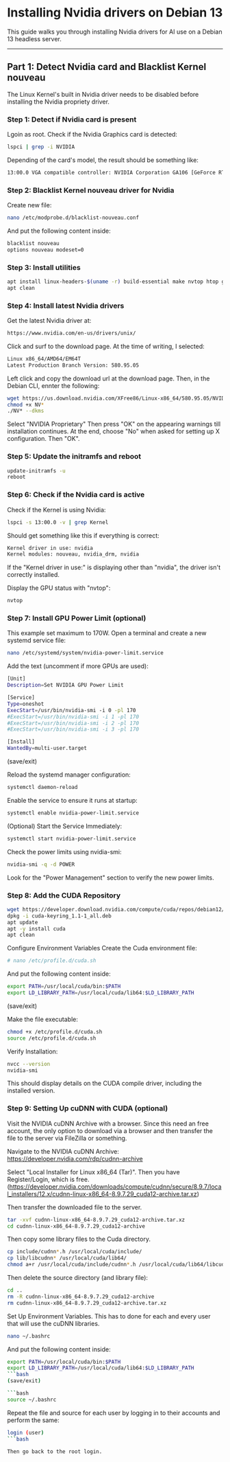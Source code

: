 # Installing Nvidia drivers on Debian 13

This guide walks you through installing Nvidia drivers for AI use on a Debian 13 headless server.

---

## Part 1: Detect Nvidia card and Blacklist Kernel nouveau

The Linux Kernel's built in Nvidia driver needs to be disabled before installing the Nvidia propriety driver.

### Step 1: Detect if Nvidia card is present

Lgoin as root.
Check if the Nvidia Graphics card is detected:

```bash
lspci | grep -i NVIDIA
```

Depending of the card's model, the result should be something like:

```bash
13:00.0 VGA compatible controller: NVIDIA Corporation GA106 [GeForce RTX 3060 Lite Hash Rate] (rev a1)
```

### Step 2: Blacklist Kernel nouveau driver for Nvidia

Create new file:

```bash
nano /etc/modprobe.d/blacklist-nouveau.conf
```

And put the following content inside:

```bash
blacklist nouveau
options nouveau modeset=0
```

### Step 3: Install utilities

```bash
apt install linux-headers-$(uname -r) build-essential make nvtop htop gcc cmake -y
apt clean
```

### Step 4: Install latest Nvidia drivers

Get the latest Nvidia driver at:

```bash
https://www.nvidia.com/en-us/drivers/unix/
```

Click and surf to the download page.
At the time of writing, I selected:

```bash
Linux x86_64/AMD64/EM64T
Latest Production Branch Version: 580.95.05
```

Left click and copy the download url at the download page.
Then, in the Debian CLI, ennter the following:

```bash
wget https://us.download.nvidia.com/XFree86/Linux-x86_64/580.95.05/NVIDIA-Linux-x86_64-580.95.05.run
chmod +x NV*
./NV* --dkms
```

Select "NVIDIA Proprietary"
Then press "OK" on the appearing warnings till installation continues.
At the end, choose "No" when asked for setting up X configuration.
Then "OK".

### Step 5: Update the initramfs and reboot

```bash
update-initramfs -u
reboot
```

### Step 6: Check if the Nvidia card is active

Check if the Kernel is using Nvidia:

```bash
lspci -s 13:00.0 -v | grep Kernel
```

Should get something like this if everything is correct:

```bash
Kernel driver in use: nvidia
Kernel modules: nouveau, nvidia_drm, nvidia
```

If the "Kernel driver in use:" is displaying other than "nvidia", the driver isn't correctly installed.

Display the GPU status with "nvtop":

```bash
nvtop
```

### Step 7: Install GPU Power Limit (optional)

This example set maximum to 170W.
Open a terminal and create a new systemd service file:

```bash
nano /etc/systemd/system/nvidia-power-limit.service
```

Add the text (uncomment if more GPUs are used):

```bash
[Unit]
Description=Set NVIDIA GPU Power Limit

[Service]
Type=oneshot
ExecStart=/usr/bin/nvidia-smi -i 0 -pl 170
#ExecStart=/usr/bin/nvidia-smi -i 1 -pl 170
#ExecStart=/usr/bin/nvidia-smi -i 2 -pl 170
#ExecStart=/usr/bin/nvidia-smi -i 3 -pl 170

[Install]
WantedBy=multi-user.target
```
(save/exit)

Reload the systemd manager configuration:

```bash
systemctl daemon-reload
```

Enable the service to ensure it runs at startup:

```bash
systemctl enable nvidia-power-limit.service
```

(Optional) Start the Service Immediately:

```bash
systemctl start nvidia-power-limit.service
```

Check the power limits using nvidia-smi:

```bash
nvidia-smi -q -d POWER
```

Look for the "Power Management" section to verify the new power limits.

### Step 8: Add the CUDA Repository

```bash
wget https://developer.download.nvidia.com/compute/cuda/repos/debian12/x86_64/cuda-keyring_1.1-1_all.deb
dpkg -i cuda-keyring_1.1-1_all.deb
apt update
apt -y install cuda
apt clean
```

Configure Environment Variables
Create the Cuda environment file:

```bash
# nano /etc/profile.d/cuda.sh
```

And put the following content inside:

```bash
export PATH=/usr/local/cuda/bin:$PATH
export LD_LIBRARY_PATH=/usr/local/cuda/lib64:$LD_LIBRARY_PATH
```
(save/exit)

Make the file executable:

```bash
chmod +x /etc/profile.d/cuda.sh
source /etc/profile.d/cuda.sh
```

Verify Installation:

```bash
nvcc --version
nvidia-smi
```

This should display details on the CUDA compile driver, including the installed version.

### Step 9: Setting Up cuDNN with CUDA (optional)

Visit the NVIDIA cuDNN Archive with a browser.
Since this need an free account, the only option to download via a browser and then transfer the file to the server via FileZilla or something.

Navigate to the NVIDIA cuDNN Archive:
https://developer.nvidia.com/rdp/cudnn-archive

Select "Local Installer for Linux x86_64 (Tar)". Then you have Register/Login, which is free.
(https://developer.nvidia.com/downloads/compute/cudnn/secure/8.9.7/local_installers/12.x/cudnn-linux-x86_64-8.9.7.29_cuda12-archive.tar.xz)

Then transfer the downloaded file to the server.

```bash
tar -xvf cudnn-linux-x86_64-8.9.7.29_cuda12-archive.tar.xz
cd cudnn-linux-x86_64-8.9.7.29_cuda12-archive
```
Then copy some library files to the Cuda directory.

```bash
cp include/cudnn*.h /usr/local/cuda/include/
cp lib/libcudnn* /usr/local/cuda/lib64/
chmod a+r /usr/local/cuda/include/cudnn*.h /usr/local/cuda/lib64/libcudnn*
```

Then delete the source directory (and library file):

```bash
cd ..
rm -R cudnn-linux-x86_64-8.9.7.29_cuda12-archive
rm cudnn-linux-x86_64-8.9.7.29_cuda12-archive.tar.xz
```

Set Up Environment Variables.
This has to done for each and every user that will use the cuDNN libraries.

```bash
nano ~/.bashrc
```

And put the following content inside:

```bash
export PATH=/usr/local/cuda/bin:$PATH
export LD_LIBRARY_PATH=/usr/local/cuda/lib64:$LD_LIBRARY_PATH
```bash
(save/exit)

```bash
source ~/.bashrc
```

Repeat the file and source for each user by logging in to their accounts and perform the same:

```bash
login (user)
```bash

Then go back to the root login.
